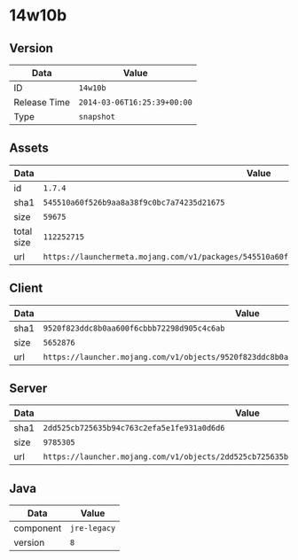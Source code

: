 # 14w10b

## Version

|**Data**        | **Value**                 |
|----------------|-------------------------|
| ID   | ```14w10b```   |
| Release Time   | ```2014-03-06T16:25:39+00:00```   |
| Type   | ```snapshot```   |

## Assets

|**Data**        | **Value**                 |
|----------------|-------------------------|
| id   | ```1.7.4```   |
| sha1   | ```545510a60f526b9aa8a38f9c0bc7a74235d21675```   |
| size   | ```59675```   |
| total size  | ```112252715```  |
| url       | ```https://launchermeta.mojang.com/v1/packages/545510a60f526b9aa8a38f9c0bc7a74235d21675/1.7.4.json``` |

## Client

|**Data**        | **Value**                 |
|----------------|-------------------------|
| sha1   | ```9520f823ddc8b0aa600f6cbbb72298d905c4c6ab```   |
| size   | ```5652876```   |
| url       | ```https://launcher.mojang.com/v1/objects/9520f823ddc8b0aa600f6cbbb72298d905c4c6ab/client.jar``` |

## Server

|**Data**        | **Value**                 |
|----------------|-------------------------|
| sha1   | ```2dd525cb725635b94c763c2efa5e1fe931a0d6d6```   |
| size   | ```9785305```   |
| url       | ```https://launcher.mojang.com/v1/objects/2dd525cb725635b94c763c2efa5e1fe931a0d6d6/server.jar``` |

## Java

|**Data**        | **Value**                 |
|----------------|-------------------------|
| component   | ```jre-legacy```   |
| version   | ```8```   |